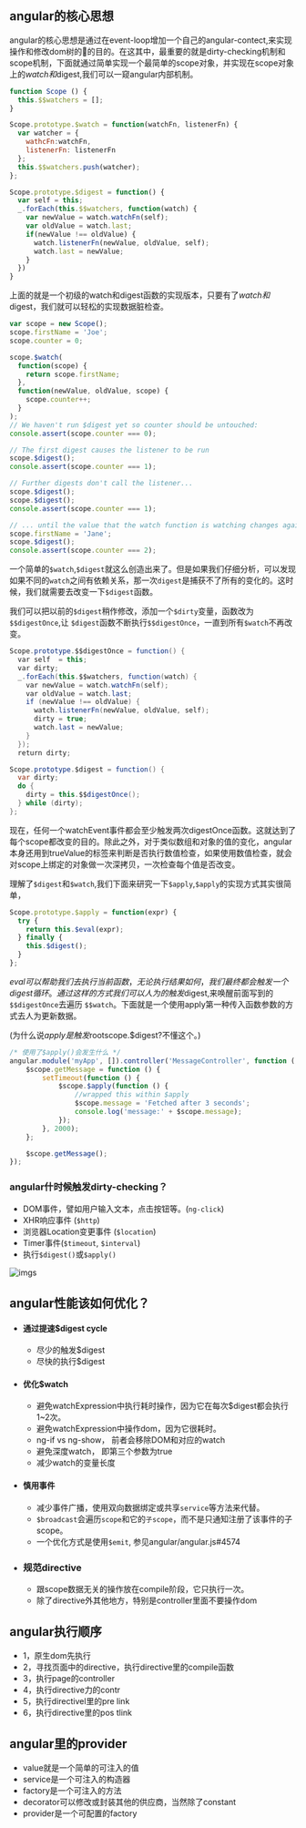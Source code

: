 ## angular的核心思想
angular的核心思想是通过在event-loop增加一个自己的angular-contect,来实现操作和修改dom树的🌲的目的。在这其中，最重要的就是dirty-checking机制和scope机制，下面就通过简单实现一个最简单的scope对象，并实现在scope对象上的$watch和$digest,我们可以一窥angular内部机制。

```js
function Scope () {
  this.$$watchers = [];
}

Scope.prototype.$watch = function(watchFn, listenerFn) {
  var watcher = {
    wathcFn:watchFn,
    listenerFn: listenerFn
  };
  this.$$watchers.push(watcher);
};

Scope.prototype.$digest = function() {
  var self = this;
  _.forEach(this.$$watchers, function(watch) {
    var newValue = watch.watchFn(self);
    var oldValue = watch.last;
    if(newValue !== oldValue) {
      watch.listenerFn(newValue, oldValue, self);
      watch.last = newValue;
    }
  })
}
```

上面的就是一个初级的watch和digest函数的实现版本，只要有了$watch和$digest，我们就可以轻松的实现数据脏检查。
```js
var scope = new Scope();
scope.firstName = 'Joe';
scope.counter = 0;

scope.$watch(
  function(scope) {
    return scope.firstName;
  },
  function(newValue, oldValue, scope) {
    scope.counter++;
  }
);
// We haven't run $digest yet so counter should be untouched:
console.assert(scope.counter === 0);

// The first digest causes the listener to be run
scope.$digest();
console.assert(scope.counter === 1);

// Further digests don't call the listener...
scope.$digest();
scope.$digest();
console.assert(scope.counter === 1);

// ... until the value that the watch function is watching changes again
scope.firstName = 'Jane';
scope.$digest();
console.assert(scope.counter === 2);
```

一个简单的`$watch`,`$digest`就这么创造出来了。但是如果我们仔细分析，可以发现如果不同的`watch`之间有依赖关系，那一次`digest`是捕获不了所有的变化的。这时候，我们就需要去改变一下`$digest`函数。

我们可以把以前的`$digest`稍作修改，添加一个`$dirty`变量，函数改为`$$digestOnce`,让 `$digest`函数不断执行`$$digestOnce`，一直到所有`$watch`不再改变。

```java
Scope.prototype.$$digestOnce = function() {
  var self  = this;
  var dirty;
  _.forEach(this.$$watchers, function(watch) {
    var newValue = watch.watchFn(self);
    var oldValue = watch.last;
    if (newValue !== oldValue) {
      watch.listenerFn(newValue, oldValue, self);
      dirty = true;
      watch.last = newValue;
    }
  });
  return dirty;

Scope.prototype.$digest = function() {
  var dirty;
  do {
    dirty = this.$$digestOnce();
  } while (dirty);
};
```
现在，任何一个watchEvent事件都会至少触发两次digestOnce函数。这就达到了每个scope都改变的目的。除此之外，对于类似数组和对象的值的变化，angular本身还用到trueValue的标签来判断是否执行数值检查，如果使用数值检查，就会对scope上绑定的对象做一次深拷贝，一次检查每个值是否改变。

理解了`$digest`和`$watch`,我们下面来研究一下`$apply`,`$apply`的实现方式其实很简单，
```js
Scope.prototype.$apply = function(expr) {
  try {
    return this.$eval(expr);
  } finally {
    this.$digest();
  }
};
```
$eval可以帮助我们去执行当前函数，无论执行结果如何，我们最终都会触发一个digest循环。通过这样的方式我们可以人为的触发$digest,来唤醒前面写到的`$$digestOnce`去遍历 `$$watch`。下面就是一个使用apply第一种传入函数参数的方式去人为更新数据。

(为什么说$apply是触发$rootscope.$digest?不懂这个。)
```js
/* 使用了$apply()会发生什么 */
angular.module('myApp', []).controller('MessageController', function ( $scope ) {
    $scope.getMessage = function () {
        setTimeout(function () {
            $scope.$apply(function () {
                //wrapped this within $apply
                $scope.message = 'Fetched after 3 seconds';
                console.log('message:' + $scope.message);
            });
        }, 2000);
    };

    $scope.getMessage();
});
```

### angular什时候触发dirty-checking？
- DOM事件，譬如用户输入文本，点击按钮等。(`ng-click`)
- XHR响应事件 (`$http`)
- 浏览器Location变更事件 (`$location`)
- Timer事件(`$timeout`, `$interval`)
- 执行`$digest()`或`$apply()`

![imgs](https://cloud.githubusercontent.com/assets/227713/5223551/56c772da-76f6-11e4-9a0d-a847072e91ac.png)


## angular性能该如何优化？

- #### 通过提速$digest cycle
  - 尽少的触发$digest
  -  尽快的执行$digest

- #### 优化$watch
  - 避免watchExpression中执行耗时操作，因为它在每次$digest都会执行1~2次。
  - 避免watchExpression中操作dom，因为它很耗时。
  - ng-if vs ng-show， 前者会移除DOM和对应的watch
  - 避免深度watch， 即第三个参数为true
  - 减少watch的变量长度

- #### 慎用事件
  - 减少事件广播，使用双向数据绑定或共享`service`等方法来代替。
  - `$broadcast`会遍历`scope`和它的`子scope`，而不是只通知注册了该事件的子scope。
  - 一个优化方式是使用`$emit`, 参见angular/angular.js#4574

- ### 规范directive
  - 跟scope数据无关的操作放在compile阶段，它只执行一次。
  - 除了directive外其他地方，特别是controller里面不要操作dom


## angular执行顺序
- 1，原生dom先执行
- 2，寻找页面中的directive，执行directive里的compile函数
- 3，执行page的controller
- 4，执行directive力的contr
- 5，执行directivel里的pre link
- 6，执行directive里的pos tlink


## angular里的provider
- value就是一个简单的可注入的值
- service是一个可注入的构造器
- factory是一个可注入的方法
- decorator可以修改或封装其他的供应商，当然除了constant
- provider是一个可配置的factory
